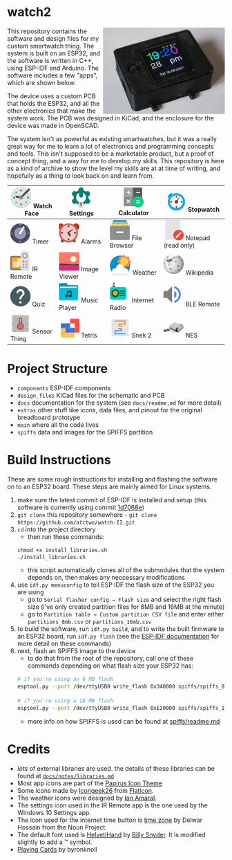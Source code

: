 # watch2

<img src="extras/images/watch2_200.JPG" align="right" alt="a picture of the watch">

This repository contains the software and design files for my custom smartwatch thing.  The system is built on an ESP32, and the software is written in C++, using ESP-IDF and Arduino.  The software includes a few "apps", which are shown below.

The device uses a custom PCB that holds the ESP32, and all the other electronics that make the system work.  The PCB was designed in KiCad, and the enclosure for the device was made in OpenSCAD.

The system isn't as powerful as existing smartwatches, but it was a really great way for me to learn a lot of electronics and programming concepts and tools.  This isn't supposed to be a marketable product, but a proof of concept thing, and a way for me to develop my skills.  This repository is here as a kind of archive to show the level my skills are at at time of writing, and hopefully as a thing to look back on and learn from.

| ![](extras/icons/watch.png) Watch Face            | ![](extras/icons/settings.png) Settings           | ![](extras/icons/calculator.png) Calculator       |![](extras/icons/stopwatch.png) Stopwatch          |
|---------------------------------------------------|---------------------------------------------------|---------------------------------------------------|---------------------------------------------------|
| ![](extras/icons/timer.png) Timer                 | ![](extras/icons/alarms.png) Alarms               | ![](extras/icons/file_browser.png) File Browser   | ![](extras/icons/notepad.png) Notepad (read only) |
| ![](extras/icons/ir_remote.png) IR Remote         | ![](extras/icons/image_viewer.png) Image Viewer   | ![](extras/icons/weather.png) Weather             | ![](extras/icons/wikipedia.png) Wikipedia         |
| ![](extras/icons/quiz.png) Quiz                   | ![](extras/icons/music_player.png) Music Player   | ![](extras/icons/radio.png) Internet Radio        | ![](extras/icons/ble_remote.png) BLE Remote       |
| ![](spiffs/data/sensors.png) Sensor Thing         | ![](extras/icons/ltris.png) Tetris                | ![](spiffs/data/snake.png) Snek 2                 | ![](spiffs/data/nes.png) NES |                                                   

# Project Structure

- `components` ESP-IDF components
- `design_files` KiCad files for the schematic and PCB
- `docs` documentation for the system (see `docs/readme.md` for more detail)
- `extras` other stuff like icons, data files, and pinout for the original breadboard prototype
- `main` where all the code lives
- `spiffs` data and images for the SPIFFS partition

# Build Instructions

These are some rough instructions for installing and flashing the software on to an ESP32 board.  These steps are mainly aimed for Linux systems.

1. make sure the latest commit of ESP-IDF is installed and setup (this software is currently using commit [1d7068e](https://github.com/espressif/esp-idf/tree/1d7068e4be430edd92bb63f2d922036dcf5c3cc1))
2. `git clone` this repository somewhere - `git clone https://github.com/atctwo/watch-II.git`
3. `cd` into the project directory
    - then run these commands:
    ```
    chmod +x install_libraries.sh
    ./install_libraries.sh
    ```
    - this script automatically clones all of the submodules that the system depends on, then makes any neccessary modifications
4. use `idf.py menuconfig` to tell ESP IDF the flash size of the ESP32 you are using
    - go to `Serial flasher config → Flash size` and select the right flash size (i've only created partition files for 8MB and 16MB at the minute)
    - go to `Partition table → Custom partition CSV file` and enter either `partitions_8mb.csv` or `partitions_16mb.csv`
5. to build the software, run `idf.py build`, and to write the built firmware to an ESP32 board, run `idf.py flash` (see the [ESP-IDF documentation](https://docs.espressif.com/projects/esp-idf/en/latest/esp32/api-guides/build-system.html#idf-py) for more detail on these commands)
6. next, flash an SPIFFS image to the device
    - to do that from the root of the repository, call one of these commands depending on what flash size your ESP32 has:
    ```bash
    # if you're using an 8 MB flash
    esptool.py --port /dev/ttyUSB0 write_flash 0x340000 spiffs/spiffs_8mb.bin  

    # if you're using a 16 MB flash
    esptool.py --port /dev/ttyUSB0 write_flash 0xE20000 spiffs/spiffs_16mb.bin  
    ```
    - more info on how SPIFFS is used can be found at [spiffs/readme.md](spiffs/readme.md)

# Credits
- *lots* of external libraries are used.  the details of these libraries can be found at [`docs/notes/libraries.md`](docs/notes/libraries.md)
- Most app icons are part of the [Papirus Icon Theme](https://github.com/PapirusDevelopmentTeam/papirus-icon-theme)
- Some icons made by [Icongeek26](https://www.flaticon.com/authors/icongeek26) from [Flaticon](https://www.flaticon.com/).
- The weather icons were designed by [Ian Amaral](https://dribbble.com/shots/5446697-Material-Design-inspired-weather-icons).
- The settings icon used in the IR Remote app is the one used by the Windows 10 Settings app.
- The icon used for the internet time button is [time zone](https://thenounproject.com/term/time-zone/2406165/) by Delwar Hossain from the Noun Project.
- The default font used is [HelvetiHand](https://www.dafont.com/helvetihand.font) by [Billy Snyder](https://www.dafont.com/billy-snyder.d4452).  It is modified slightly to add a ™ symbol.
- [Playing Cards](http://byronknoll.blogspot.com/2011/03/vector-playing-cards.html) by byronknoll
